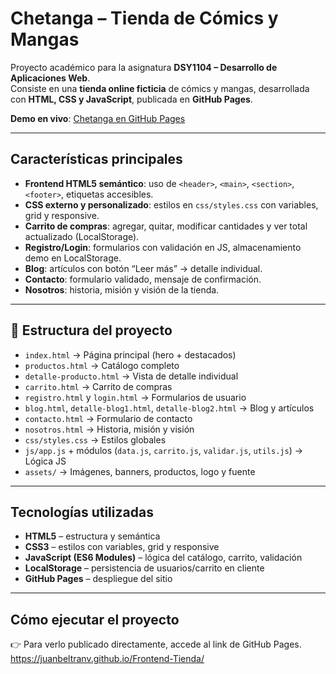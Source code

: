 # Chetanga – Tienda de Cómics y Mangas

Proyecto académico para la asignatura **DSY1104 – Desarrollo de Aplicaciones Web**.  
Consiste en una **tienda online ficticia** de cómics y mangas, desarrollada con **HTML, CSS y JavaScript**, publicada en **GitHub Pages**.

**Demo en vivo**: [Chetanga en GitHub Pages](https://juanbeltranv.github.io/Frontend-Tienda/index.html)

---

## Características principales

- **Frontend HTML5 semántico**: uso de `<header>`, `<main>`, `<section>`, `<footer>`, etiquetas accesibles.  
- **CSS externo y personalizado**: estilos en `css/styles.css` con variables, grid y responsive.  
- **Carrito de compras**: agregar, quitar, modificar cantidades y ver total actualizado (LocalStorage).  
- **Registro/Login**: formularios con validación en JS, almacenamiento demo en LocalStorage.  
- **Blog**: artículos con botón “Leer más” → detalle individual.  
- **Contacto**: formulario validado, mensaje de confirmación.  
- **Nosotros**: historia, misión y visión de la tienda.  

---

## 📂 Estructura del proyecto

- `index.html` → Página principal (hero + destacados)  
- `productos.html` → Catálogo completo  
- `detalle-producto.html` → Vista de detalle individual  
- `carrito.html` → Carrito de compras  
- `registro.html` y `login.html` → Formularios de usuario  
- `blog.html`, `detalle-blog1.html`, `detalle-blog2.html` → Blog y artículos  
- `contacto.html` → Formulario de contacto  
- `nosotros.html` → Historia, misión y visión  
- `css/styles.css` → Estilos globales  
- `js/app.js` + módulos (`data.js`, `carrito.js`, `validar.js`, `utils.js`) → Lógica JS  
- `assets/` → Imágenes, banners, productos, logo y fuente


---

## Tecnologías utilizadas

- **HTML5** – estructura y semántica  
- **CSS3** – estilos con variables, grid y responsive  
- **JavaScript (ES6 Modules)** – lógica del catálogo, carrito, validación  
- **LocalStorage** – persistencia de usuarios/carrito en cliente  
- **GitHub Pages** – despliegue del sitio

---

## Cómo ejecutar el proyecto

👉 Para verlo publicado directamente, accede al link de GitHub Pages.
    https://juanbeltranv.github.io/Frontend-Tienda/
